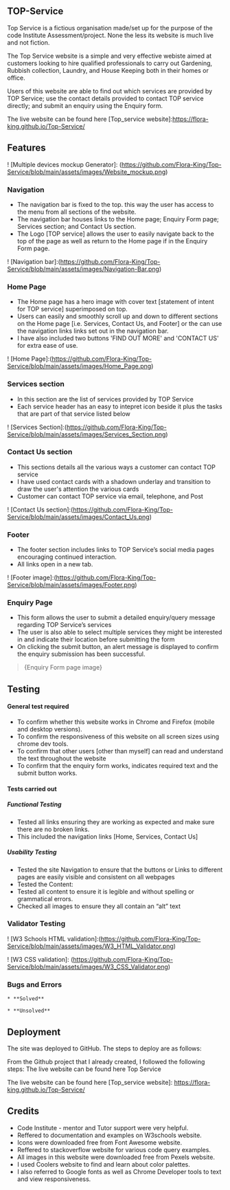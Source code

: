## TOP-Service
Top Service is a fictious organisation made/set up for the purpose of the code Institute Assessment/project. None the less its website is much live and not fiction.

The Top Service website is a simple and very effective webiste aimed at customers looking to hire qualified professionals to carry out Gardening, Rubbish collection, Laundry, and House Keeping both in their homes or office.

Users of this website are able to find out which services are provided by TOP Service; use the contact details provided to contact TOP service directly; and submit an enquiry using the Enquiry form.

The live website can be found here [Top_service website]:https://flora-king.github.io/Top-Service/
## Features
! [Multiple devices mockup Generator]: (https://github.com/Flora-King/Top-Service/blob/main/assets/images/Website_mockup.png)

### Navigation

* The navigation bar is fixed to the top. this way the user has access to the menu from all sections of the website.
* The navigation bar houses links to the Home page; Enquiry Form page; Services section; and Contact Us section.
* The Logo [TOP service] allows the user to easily navigate back to the top of the page as well as return to the Home page if in the Enquiry Form page.

! [Navigation bar]:(https://github.com/Flora-King/Top-Service/blob/main/assets/images/Navigation-Bar.png)


### Home Page

* The Home page has a hero image with cover text [statement of intent for TOP service] superimposed on top.
* Users can easily and smoothly scroll up and down to different sections on the Home page [i.e. Services, Contact Us, and Footer] or the can use the navigation links  links set out in the  navigation bar.
* I have also included two buttons 'FIND OUT MORE' and 'CONTACT US' for extra ease of use.

! [Home Page]:(https://github.com/Flora-King/Top-Service/blob/main/assets/images/Home_Page.png)

### Services section

* In this section are the list of services provided by TOP Service
* Each service header has an easy to intepret icon beside it plus the tasks that are part of that service listed below

! [Services Section]:(https://github.com/Flora-King/Top-Service/blob/main/assets/images/Services_Section.png)

### Contact Us section

* This sections details all the various ways a customer can contact TOP service
* I have used contact cards with a shadown underlay and transition to draw the user's attention the various cards
* Customer can contact TOP service via email, telephone, and Post

! [Contact Us section]:(https://github.com/Flora-King/Top-Service/blob/main/assets/images/Contact_Us.png)

### Footer   

* The footer section includes links to TOP Service’s social media pages encouraging continued interaction.
* All links open in a new tab. 

! [Footer image]:(https://github.com/Flora-King/Top-Service/blob/main/assets/images/Footer.png)

### Enquiry Page

* This form allows the user to submit a detailed enquiry/query message regarding TOP Service’s services 
* The user is also able to select multiple services they might be interested in and indicate their location before submitting the form
* On clicking the submit button, an alert message is displayed to confirm the enquiry submission has been successful.

> {Enquiry Form page image} 

## Testing

#### General test required

* To confirm whether this website works in Chrome and Firefox (mobile and desktop versions).
* To confirm the responsiveness of this website on all screen sizes using chrome dev tools.
* To confirm that other users [other than myself] can read and understand the text throughout the website
* To confirm that the enquiry form works, indicates required text and the submit button works.

#### Tests carried out

##### Functional Testing

* Tested all links ensuring they are working as expected and make sure there are no broken links. 
* This included the navigation links [Home, Services, Contact Us]

##### Usability Testing

* Tested the site Navigation to ensure that the buttons or Links to different pages are easily visible and consistent on all webpages
* Tested the Content:
* Tested all content to ensure it is legible and without spelling or grammatical errors.
* Checked all images to ensure they all contain an “alt” text


### Validator Testing

! [W3 Schools HTML validation]:(https://github.com/Flora-King/Top-Service/blob/main/assets/images/W3_HTML_Validator.png)

! [W3 CSS validation]: (https://github.com/Flora-King/Top-Service/blob/main/assets/images/W3_CSS_Validator.png)
### Bugs and Errors

    * **Solved**

    * **Unsolved**

## Deployment 

The site was deployed to GitHub. The steps to deploy are as follows:

From the Github project that I already created, I followed the following steps:
The live website can be found here  Top Service



The live website can be found here [Top_service website]: https://flora-king.github.io/Top-Service/

## Credits
* Code Institute - mentor and Tutor support were very helpful.
* Reffered to documentation and examples on W3schools website.
* Icons were downloaded free from Font Awesome website.
* Reffered to stackoverflow website for various code query examples.
* All images in this website were downloaded free from Pexels website.
* I used Coolers website to find and learn about color palettes.
* I also referred to Google fonts as well as Chrome Developer tools to text and view responsiveness.